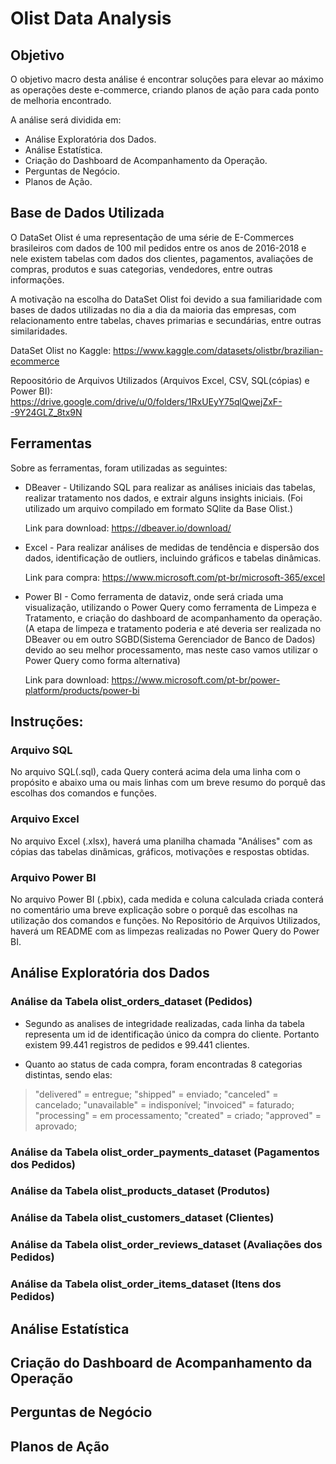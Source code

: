 #  Olist Data Analysis

## Objetivo
O objetivo macro desta análise é encontrar soluções para elevar ao máximo as operações deste e-commerce, criando planos de ação para cada ponto de melhoria encontrado.

A análise será dividida em:
* Análise Exploratória dos Dados.
* Análise Estatística.
* Criação do Dashboard de Acompanhamento da Operação.
* Perguntas de Negócio.
* Planos de Ação.

## Base de Dados Utilizada

O DataSet Olist é uma representação de uma série de E-Commerces brasileiros com dados de 100 mil pedidos entre os anos de 2016-2018 e nele existem tabelas com dados dos clientes, pagamentos, avaliações de compras, produtos e suas categorias, vendedores, entre outras informações.

A motivação na escolha do DataSet Olist foi devido a sua familiaridade com bases de dados utilizadas no dia a dia da maioria das empresas, com relacionamento entre tabelas, chaves primarias e secundárias, entre outras similaridades.

DataSet Olist no Kaggle:
https://www.kaggle.com/datasets/olistbr/brazilian-ecommerce

Repoositório de Arquivos Utilizados (Arquivos Excel, CSV, SQL(cópias) e Power BI):
https://drive.google.com/drive/u/0/folders/1RxUEyY75qlQwejZxF--9Y24GLZ_8tx9N

## Ferramentas

Sobre as ferramentas, foram utilizadas as seguintes:

* DBeaver - Utilizando SQL para realizar as análises iniciais das tabelas, realizar tratamento nos dados, e extrair alguns insights iniciais.
(Foi utilizado um arquivo compilado em formato SQlite da Base Olist.)

    Link para download: https://dbeaver.io/download/

* Excel - Para realizar análises de medidas de tendência e dispersão dos dados, identificação de outliers, incluindo gráficos e tabelas dinâmicas.

    Link para compra: https://www.microsoft.com/pt-br/microsoft-365/excel

* Power BI - Como ferramenta de dataviz, onde será criada uma visualização, utilizando o Power Query como ferramenta de Limpeza e Tratamento, e criação do dashboard de acompanhamento da operação.
(A etapa de limpeza e tratamento poderia e até deveria ser realizada no DBeaver ou em outro SGBD(Sistema Gerenciador de Banco de Dados) devido ao seu melhor processamento, mas neste caso vamos utilizar o Power Query como forma alternativa)

    Link para download: https://www.microsoft.com/pt-br/power-platform/products/power-bi

## Instruções:

### Arquivo SQL

No arquivo SQL(.sql), cada Query conterá acima dela uma linha com o propósito e abaixo uma ou mais linhas com um breve resumo do porquê das escolhas dos comandos e funções.

### Arquivo Excel

No arquivo Excel (.xlsx), haverá uma planilha chamada "Análises" com as cópias das tabelas dinâmicas, gráficos, motivações e respostas obtidas.

### Arquivo Power BI

No arquivo Power BI (.pbix), cada medida e coluna calculada criada conterá no comentário uma breve explicação sobre o porquê das escolhas na utilização dos comandos e funções.
No Repositório de Arquivos Utilizados, haverá um README com as limpezas realizadas no Power Query do Power BI.

## Análise Exploratória dos Dados

### Análise da Tabela olist_orders_dataset (Pedidos)

* Segundo as analises de integridade realizadas, cada linha da tabela representa um id de identificação único da compra do cliente. Portanto existem 99.441 registros de pedidos e 99.441 clientes.

* Quanto ao status de cada compra, foram encontradas 8 categorias distintas, sendo elas:
> "delivered" = entregue;
> "shipped" = enviado;
> "canceled" = cancelado;
 "unavailable" = indisponível;
 "invoiced" = faturado;
 "processing" = em processamento;
 "created" = criado;
 "approved" = aprovado;



### Análise da Tabela olist_order_payments_dataset (Pagamentos dos Pedidos)



### Análise da Tabela olist_products_dataset (Produtos)



### Análise da Tabela olist_customers_dataset (Clientes)



### Análise da Tabela olist_order_reviews_dataset (Avaliações dos Pedidos)



### Análise da Tabela olist_order_items_dataset (Itens dos Pedidos)


## Análise Estatística


## Criação do Dashboard de Acompanhamento da Operação


## Perguntas de Negócio


## Planos de Ação

